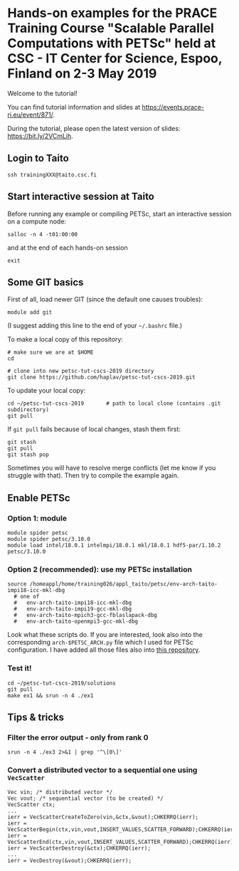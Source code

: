 Hands-on examples for the PRACE Training Course "Scalable Parallel Computations with PETSc" held at CSC - IT Center for Science, Espoo, Finland on 2-3 May 2019
=======================================

Welcome to the tutorial!

You can find tutorial information and slides at https://events.prace-ri.eu/event/871/.

During the tutorial, please open the latest version of slides: https://bit.ly/2VCmLih.

Login to Taito
-------------
```
ssh trainingXXX@taito.csc.fi
```

Start interactive session at Taito
----------------------------------
Before running any example or compiling PETSc, start an interactive session on a compute node:
```
salloc -n 4 -t01:00:00
```
and at the end of each hands-on session
```
exit
```

Some GIT basics
---------------
First of all, load newer GIT (since the default one causes troubles):
```
module add git
```
(I suggest adding this line to the end of your `~/.bashrc` file.)

To make a local copy of this repository:
```
# make sure we are at $HOME
cd

# clone into new petsc-tut-cscs-2019 directory
git clone https://github.com/haplav/petsc-tut-cscs-2019.git
```

To update your local copy:
```
cd ~/petsc-tut-cscs-2019       # path to local clone (contains .git subdirectory)
git pull
```

If `git pull` fails because of local changes, stash them first:
```
git stash
git pull
git stash pop
```
Sometimes you will have to resolve merge conflicts (let me know if you struggle with that).
Then try to compile the example again.

Enable PETSc
------------
### Option 1: module
```
module spider petsc
module spider petsc/3.10.0
module load intel/18.0.1 intelmpi/18.0.1 mkl/18.0.1 hdf5-par/1.10.2 petsc/3.10.0
```

### Option 2 (recommended): use my PETSc installation
```
source /homeappl/home/training026/appl_taito/petsc/env-arch-taito-impi18-icc-mkl-dbg
  # one of
  #   env-arch-taito-impi18-icc-mkl-dbg
  #   env-arch-taito-impi19-gcc-mkl-dbg
  #   env-arch-taito-mpich3-gcc-fblaslapack-dbg
  #   env-arch-taito-openmpi3-gcc-mkl-dbg
```
Look what these scripts do. If you are interested, look also into the corresponding `arch-$PETSC_ARCH.py` file which I used for PETSc configuration.
I have added all those files also into [this repository](petsc-config-examples/cscs-taito).

### Test it!
```
cd ~/petsc-tut-cscs-2019/solutions
git pull
make ex1 && srun -n 4 ./ex1
```

Tips & tricks
-------------

### Filter the error output - only from rank 0
```
srun -n 4 ./ex3 2>&1 | grep '^\[0\]'

```

### Convert a distributed vector to a sequential one using `VecScatter`
```
Vec vin; /* distributed vector */
Vec vout; /* sequential vector (to be created) */
VecScatter ctx;
...
ierr = VecScatterCreateToZero(vin,&ctx,&vout);CHKERRQ(ierr);
ierr = VecScatterBegin(ctx,vin,vout,INSERT_VALUES,SCATTER_FORWARD);CHKERRQ(ierr);
ierr = VecScatterEnd(ctx,vin,vout,INSERT_VALUES,SCATTER_FORWARD);CHKERRQ(ierr);
ierr = VecScatterDestroy(&ctx);CHKERRQ(ierr);
...
ierr = VecDestroy(&vout);CHKERRQ(ierr);
```
